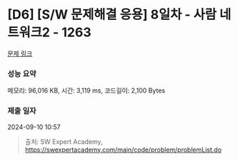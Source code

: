 # [D6] [S/W 문제해결 응용] 8일차 - 사람 네트워크2 - 1263 

[문제 링크](https://swexpertacademy.com/main/code/problem/problemDetail.do?contestProbId=AV18P2B6Iu8CFAZN) 

### 성능 요약

메모리: 96,016 KB, 시간: 3,119 ms, 코드길이: 2,100 Bytes

### 제출 일자

2024-09-10 10:57



> 출처: SW Expert Academy, https://swexpertacademy.com/main/code/problem/problemList.do